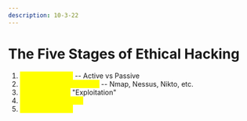 ```yaml
---
description: 10-3-22
---
```


# The Five Stages of Ethical Hacking

1. <mark style="color:yellow;">Reconnaissance</mark> -- Active vs Passive
2. <mark style="color:yellow;">Scanning & Enumeration</mark> -- Nmap, Nessus, Nikto, etc.
3. <mark style="color:yellow;">Gaining Access</mark> "Exploitation"
4. <mark style="color:yellow;">Maintaining Access</mark>
5. <mark style="color:yellow;">Covering Tracks</mark>
